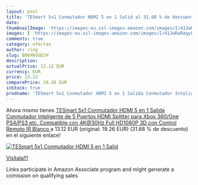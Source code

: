 ```yaml
---
layout: post
title: 'TESmart 5x1 Conmutador HDMI 5 en 1 Salid al 31.88 % de descuento'
date: 
thumbnailImage: 'https://images-eu.ssl-images-amazon.com/images/I/41JwRaRaqyL._SL200_.jpg'
images: [ 'https://images-eu.ssl-images-amazon.com/images/I/41JwRaRaqyL._SL200_.jpg' ]
comments: true
category: ofertas
author: ring
slug: B06XKGGDJH
description:
actualPrice: 13.12 EUR
currency: EUR
price: 13.12
comparePrice: 19.26 EUR
inStock: true
prodname: 'TESmart 5x1 Conmutador HDMI 5 en 1 Salida Conmutador Inteligente de 5 Puertos HDMI  Splitter para Xbox 360/One PS4/PS3  etc. Compatible con 4K@30Hz  Full HD1080P 3D con Control Remoto IR  Blanco '
---
```


Ahora mismo tienes [TESmart 5x1 Conmutador HDMI 5 en 1 Salida Conmutador Inteligente de 5 Puertos HDMI  Splitter para Xbox 360/One PS4/PS3  etc. Compatible con 4K@30Hz  Full HD1080P 3D con Control Remoto IR  Blanco ](https://www.amazon.es/dp/B06XKGGDJH/?tag=tolees-21) a 13.12 EUR (original: 19.26 EUR) (31.88 %  de descuento) en el siguiente enlace!

[![TESmart 5x1 Conmutador HDMI 5 en 1 Salid](https://images-eu.ssl-images-amazon.com/images/I/41JwRaRaqyL._SL200_.jpg)](https://www.amazon.es/dp/B06XKGGDJH/?tag=tolees-21)

[Visítala!!!](https://www.amazon.es/dp/B06XKGGDJH/?tag=tolees-21)

Links participate in Amazon Associate program and might generate a comission on qualifying sales
